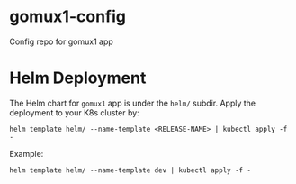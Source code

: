 # gomux1-config
Config repo for gomux1 app

# Helm Deployment
The Helm chart for `gomux1` app is under the `helm/` subdir. Apply the deployment to your K8s cluster by:
```
helm template helm/ --name-template <RELEASE-NAME> | kubectl apply -f -
```
Example:
```
helm template helm/ --name-template dev | kubectl apply -f -
```
